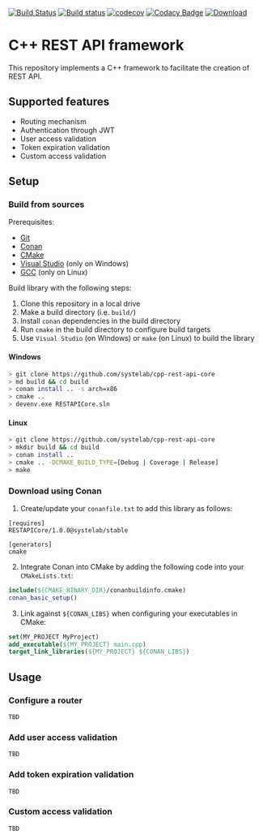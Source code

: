 [![Build Status](https://travis-ci.org/systelab/cpp-rest-api-core.svg?branch=master)](https://travis-ci.org/systelab/cpp-rest-api-core)
[![Build status](https://ci.appveyor.com/api/projects/status/ix9b122obt2f2j9v?svg=true)](https://ci.appveyor.com/project/systelab/cpp-rest-api-core)
[![codecov](https://codecov.io/gh/systelab/cpp-rest-api-core/branch/master/graph/badge.svg)](https://codecov.io/gh/systelab/cpp-rest-api-core)
[![Codacy Badge](https://api.codacy.com/project/badge/Grade/8e7fca4ee7cb47a1801f51771532b2cb)](https://www.codacy.com/app/systelab/cpp-rest-api-core?utm_source=github.com&amp;utm_medium=referral&amp;utm_content=systelab/cpp-rest-api-core&amp;utm_campaign=Badge_Grade)
[![Download](https://api.bintray.com/packages/systelab/conan/RESTAPICore:systelab/images/download.svg)](https://bintray.com/systelab/conan/RESTAPICore:systelab/_latestVersion)


# C++ REST API framework

This repository implements a C++ framework to facilitate the creation of REST API.

## Supported features

* Routing mechanism
* Authentication through JWT
* User access validation
* Token expiration validation
* Custom access validation

## Setup

### Build from sources

Prerequisites:
  - [Git](https://git-scm.com/)
  - [Conan](https://conan.io/)
  - [CMake](https://cmake.org/)
  - [Visual Studio](https://visualstudio.microsoft.com/) (only on Windows)
  - [GCC](https://gcc.gnu.org/) (only on Linux)

Build library with the following steps:
  1. Clone this repository in a local drive
  2. Make a build directory (i.e. `build/`)
  3. Install `conan` dependencies in the build directory
  4. Run `cmake` in the build directory to configure build targets
  5. Use `Visual Studio` (on Windows) or `make` (on Linux) to build the library

#### Windows
``` bash
> git clone https://github.com/systelab/cpp-rest-api-core
> md build && cd build
> conan install .. -s arch=x86
> cmake ..
> devenv.exe RESTAPICore.sln
```

#### Linux
``` bash
> git clone https://github.com/systelab/cpp-rest-api-core
> mkdir build && cd build
> conan install ..
> cmake .. -DCMAKE_BUILD_TYPE=[Debug | Coverage | Release]
> make
```

### Download using Conan

  1. Create/update your `conanfile.txt` to add this library as follows:

```
[requires]
RESTAPICore/1.0.0@systelab/stable

[generators]
cmake
```

  2. Integrate Conan into CMake by adding the following code into your `CMakeLists.txt`:

```cmake
include(${CMAKE_BINARY_DIR}/conanbuildinfo.cmake)
conan_basic_setup()
```

  3. Link against `${CONAN_LIBS}` when configuring your executables in CMake:

```cmake
set(MY_PROJECT MyProject)
add_executable(${MY_PROJECT} main.cpp)
target_link_libraries(${MY_PROJECT} ${CONAN_LIBS})
```

## Usage

### Configure a router

`TBD`

### Add user access validation

`TBD`

### Add token expiration validation

`TBD`

### Custom access validation

`TBD`

